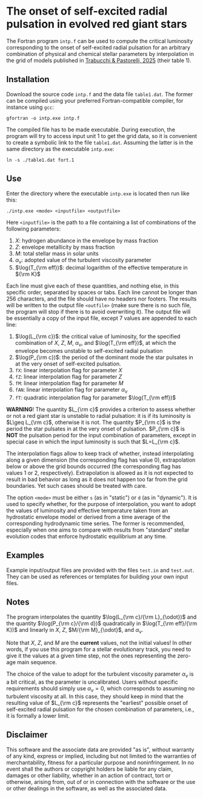 

# The onset of self-excited radial pulsation in evolved red giant stars

The Fortran program `intp.f` can be used to compute the critical luminosity corresponding to the onset of self-excited radial pulsation for an arbitrary combination of physical and chemical stellar parameters by interpolation in the grid of models published in [Trabucchi & Pastorelli, 2025](https://ui.adsabs.harvard.edu/abs/2025ApJ...978...30T/abstract) (their table 1).

## Installation

Download the source code `intp.f` and the data file `table1.dat`. The former can be compiled using your preferred Fortran-compatible compiler, for instance using `gcc`:

```
gfortran -o intp.exe intp.f
```

The compiled file has to be made executable. During execution, the program will try to access input unit 1 to get the grid data, so it is convenient to create a symbolic link to the file `table1.dat`. Assuming the latter is in the same directory as the executable `intp.exe`:

```
ln -s ./table1.dat fort.1
```

## Use

Enter the directory where the executable `intp.exe` is located then run like this:

```
./intp.exe <mode> <inputfile> <outputfile>
```

Here `<inputfile>` is the path to a file containing a list of combinations of the following parameters:

1. $X$: hydrogen abundance in the envelope by mass fraction
2. $Z$: envelope metallicity by mass fraction
3. $M$: total stellar mass in solar units
4. $\alpha_{\nu}$: adopted value of the turbulent viscosity parameter
5. $\log(T_{\rm eff})$: decimal logarithm of the effective temperature in ${\rm K}$

Each line must give each of these quantities, and nothing else, in this specific order, separated by spaces or tabs. Each line cannot be longer than 256 characters, and the file should have no headers nor footers. The results will be written to the output file `<outfile>` (make sure there is no such file, the program will stop if there is to avoid overwriting it). The output file will be essentially a copy of the input file, except 7 values are appended to each line:

1. $\log(L_{\rm c})$: the critical value of luminosity, for the specified combination of $X$, $Z$, $M$, $\alpha_{\nu}$, and $\log(T_{\rm eff})$, at which the envelope becomes unstable to self-excited radial pulsation
2. $\log(P_{\rm c})$: the period of the dominant mode the star pulsates in at the very onset of self-excited pulsation.
3. `fX`: linear interpolation flag for parameter $X$
4. `fZ`: linear interpolation flag for parameter $Z$
5. `fM`: linear interpolation flag for parameter $M$
6. `fAN`: linear interpolation flag for parameter $\alpha_{\nu}$
7. `fT`: quadratic interpolation flag for parameter $\log(T_{\rm eff})$

**WARNING**! The quantity $L_{\rm c}$ provides a criterion to assess whether or not a red giant star is unstable to radial pulsation: it is if its luminosity is $L\geq L_{\rm c}$, otherwise it is not. The quantity $P_{\rm c}$ is the period the star pulsates in at the very onset of pulsation. $P_{\rm c}$ is **NOT** the pulsation period for the input combination of parameters, except in special case in which the input luminosity is such that $L=L_{\rm c}$.

The interpolation flags allow to keep track of whether, instead interpolating along a given dimension (the corresponding flag has value 0), extrapolation below or above the grid bounds occurred (the corresponding flag has values 1 or 2, respectively). Extrapolation is allowed as it is not expected to result in bad behavior as long as it does not happen too far from the grid boundaries. Yet such cases should be treated with care.

The option `<mode>` must be either `s` (as in "static") or `d` (as in "dynamic"). It is used to specify whether, for the purpose of interpolation, you want to adopt the values of luminosity and effective temperature taken from an hydrostatic envelope model or derived from a time average of the corresponding hydrodynamic time series. The former is recommended, especially when one aims to compare with results from "standard" stellar evolution codes that enforce hydrostatic equilibrium at any time.

## Examples

Example input/output files are provided with the files `test.in` and `test.out`. They can be used as references or templates for building your own input files.

## Notes

The program interpolates the quantity $\log(L_{\rm c}/{\rm L}_{\odot})$ and the quantity $\log(P_{\rm c}/{\rm d})$ quadratically in $\log(T_{\rm eff}/{\rm K})$ and linearly in $X$, $Z$, $M/{\rm M}_{\odot}$, and $\alpha_{\nu}$.

Note that $X$, $Z$, and $M$ are the **current** values, not the initial values! In other words, if you use this program for a stellar evolutionary track, you need to give it the values at a given time step, not the ones representing the zero-age main sequence.

The choice of the value to adopt for the turbulent viscosity parameter $\alpha_{\nu}$ is a bit critical, as the parameter is uncalibrated. Users without specific requirements should simply use $\alpha_{\nu}=0$, which corresponds to assuming no turbulent viscosity at all. In this case, they should keep in mind that the resulting value of $L_{\rm c}$ represents the "earliest" possible onset of self-excited radial pulsation for the chosen combination of parameters, i.e., it is formally a lower limit.

## Disclaimer

This software and the associate data are provided "as is", without warranty of any kind, express or implied, including but not limited to the warranties of merchantability, fitness for a particular purpose and noninfringement. In no event shall the authors or copyright holders be liable for any claim, damages or other liability, whether in an action of contract, tort or otherwise, arising from, out of or in connection with the software or the use or other dealings in the software, as well as the associated data.
